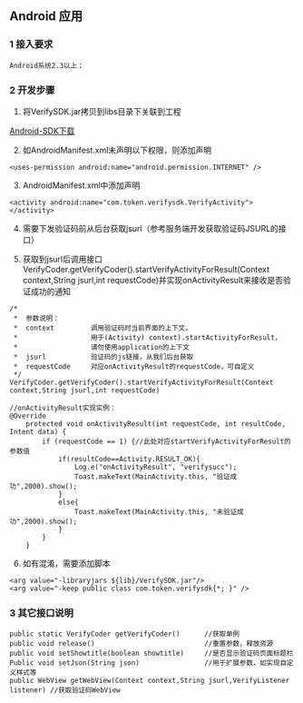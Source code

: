 ## Android 应用
### 1 接入要求
    Android系统2.3以上；
### 2 开发步骤
1)	将VerifySDK.jar拷贝到libs目录下关联到工程

[Android-SDK下载](http://imgcache.tce.fsphere.cn/image/mc.qcloudimg.com/static/archive/48720dad0a66293a8837a60b88ceef4e/archive.zip)

2)	如AndroidManifest.xml未声明以下权限，则添加声明
```
<uses-permission android:name="android.permission.INTERNET" />
```
3)	AndroidManifest.xml中添加声明
```
<activity android:name="com.token.verifysdk.VerifyActivity"></activity>
```
4)	需要下发验证码前从后台获取jsurl（参考服务端开发获取验证码JSURL的接口）

5)	获取到jsurl后调用接口VerifyCoder.getVerifyCoder().startVerifyActivityForResult(Context context,String jsurl,int requestCode)并实现onActivityResult来接收是否验证成功的通知
```
/*
 *  参数说明：
 *  context         调用验证码时当前界面的上下文，
 *                  用于(Activity) context).startActivityForResult，
 *                  请勿使用application的上下文
 *  jsurl           验证码的js链接，从我们后台获取
 *  requestCode     对应onActivityResult的requestCode，可自定义
 */
VerifyCoder.getVerifyCoder().startVerifyActivityForResult(Context context,String jsurl,int requestCode)

//onActivityResult实现实例：
@Override
	protected void onActivityResult(int requestCode, int resultCode, Intent data) {
		if (requestCode == 1) {//此处对应startVerifyActivityForResult的参数值
			if(resultCode==Activity.RESULT_OK){
				Log.e("onActivityResult", "verifysucc");
				Toast.makeText(MainActivity.this, "验证成功",2000).show();
			}
			else{
				Toast.makeText(MainActivity.this, "未验证成功",2000).show();
			}
		}
	}
```

6)	如有混淆，需要添加脚本
```
<arg value="-libraryjars ${lib}/VerifySDK.jar"/>
<arg value="-keep public class com.token.verifysdk{*; }" />
```
### 3 其它接口说明
```		  
public static VerifyCoder getVerifyCoder()      //获取单例
public void release()                           //重置参数，释放资源
public void setShowtitle(boolean showtitle)	    //是否显示验证码页面标题栏
Public void setJson(String json)	            //用于扩展参数，如实现自定义样式等
public WebView getWebView(Context context,String jsurl,VerifyListener listener) //获取验证码WebView 
```

